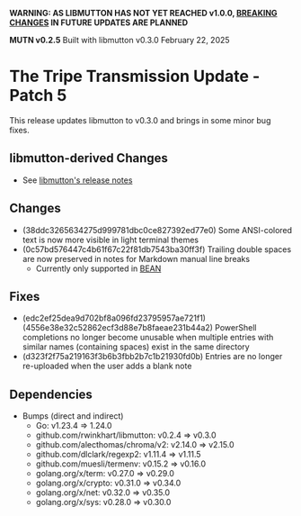 **WARNING: AS LIBMUTTON HAS NOT YET REACHED v1.0.0, [BREAKING CHANGES](https://github.com/rwinkhart/libmutton/blob/main/wiki/breaking.md) IN FUTURE UPDATES ARE PLANNED**

**MUTN v0.2.5**
Built with libmutton v0.3.0
February 22, 2025

# The Tripe Transmission Update - Patch 5

This release updates libmutton to v0.3.0 and brings in some minor bug fixes.

## libmutton-derived Changes
- See [libmutton's release notes](https://github.com/rwinkhart/libmutton/releases/tag/v0.3.0)

## Changes
- (38ddc3265634275d999781dbc0ce827392ed77e0) Some ANSI-colored text is now more visible in light terminal themes
- (0c57bd576447c4b61f67c22f81db7543ba30ff3f) Trailing double spaces are now preserved in notes for Markdown manual line breaks
    - Currently only supported in [BEAN](https://github.com/Trojan2021/BEAN)

## Fixes
- (edc2ef25dea9d702bf8a096fd23795957ae721f1) (4556e38e32c52862ecf3d88e7b8faeae231b44a2) PowerShell completions no longer become unusable when multiple entries with similar names (containing spaces) exist in the same directory
- (d323f2f75a219163f3b6b3fbb2b7c1b21930fd0b) Entries are no longer re-uploaded when the user adds a blank note

## Dependencies
- Bumps (direct and indirect)
    - Go: v1.23.4 => 1.24.0
    - github.com/rwinkhart/libmutton: v0.2.4 => v0.3.0
    - github.com/alecthomas/chroma/v2: v2.14.0 => v2.15.0
    - github.com/dlclark/regexp2: v1.11.4 => v1.11.5
    - github.com/muesli/termenv: v0.15.2 => v0.16.0
    - golang.org/x/term: v0.27.0 => v0.29.0
    - golang.org/x/crypto: v0.31.0 => v0.34.0
    - golang.org/x/net: v0.32.0 => v0.35.0
    - golang.org/x/sys: v0.28.0 => v0.30.0
